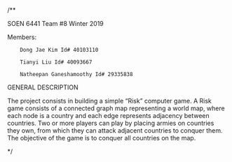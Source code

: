 /**

SOEN 6441 Team #8 Winter 2019

Members: 
		
		Dong Jae Kim Id# 40103110
		
		Tianyi Liu Id# 40093667 
		
		Natheepan Ganeshamoothy Id# 29335838
		
GENERAL DESCRIPTION

The project consists in building a simple “Risk” computer game. A Risk game consists of a connected graph map representing a world map, where each node is a country and each
edge represents adjacency between countries. Two or more players can play by placing armies on
countries they own, from which they can attack adjacent countries to conquer them. The objective of the
game is to conquer all countries on the map.

*/
